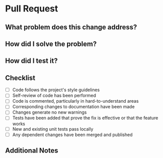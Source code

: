 # Pull Request

## What problem does this change address?

<!-- Describe the issue, bug, or feature request this PR addresses -->
<!-- Link to any relevant issues using: Fixes #123, Closes #456 -->

## How did I solve the problem?

<!-- Explain your approach and implementation details -->
<!-- Include any architectural decisions or trade-offs made -->

## How did I test it?

<!-- Describe your testing approach -->
<!-- Include details about unit tests, integration tests, or manual testing -->

## Checklist

- [ ] Code follows the project's style guidelines
- [ ] Self-review of code has been performed
- [ ] Code is commented, particularly in hard-to-understand areas
- [ ] Corresponding changes to documentation have been made
- [ ] Changes generate no new warnings
- [ ] Tests have been added that prove the fix is effective or that the feature works
- [ ] New and existing unit tests pass locally
- [ ] Any dependent changes have been merged and published

## Additional Notes

<!-- Any additional information that reviewers should know -->
<!-- Screenshots, performance impacts, deployment notes, etc. -->